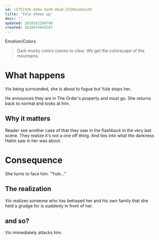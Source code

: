 ```yaml
---
id: c575243b-dd4a-4ad0-86e8-d7305e4d2e29
title: 'Yule shows up'
desc: ''
updated: 1618162208700
created: 1618074844287
---
```

Emotion/Colors
> Dark murky colors comes to clear. We get the colorscape of the mountains.

# What happens
Vio being surrounded, she is about to fugue but Yule stops her.

He announces they are in The Order's property and must go. She returns back to normal and looks at him.

##  Why it matters
Reader see another case of that they saw in the flashback in the very last scene. They realize it's not a one off thing. And ties into what the darkness Halim saw in her was about.

# Consequence
She turns to face him. "Yule..."

## The realization
Vio realizes someone who has betrayed her and his own family that she held a grudge for is suddenly in front of her.

## and so?
Vio immediately attacks him.